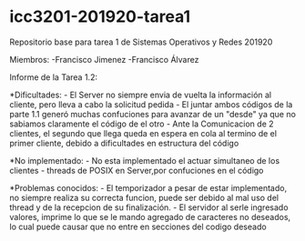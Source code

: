 # icc3201-201920-tarea1
Repositorio base para tarea 1 de Sistemas Operativos y Redes 201920

Miembros:
-Francisco Jimenez
-Francisco Álvarez

Informe de la Tarea 1.2:
	
*Dificultades:
	- El Server no siempre envia de vuelta la información al cliente, pero lleva a cabo la solicitud pedida
	- El juntar ambos códigos de la parte 1.1 generó muchas confuciones para avanzar de un "desde" ya que no sabiamos claramente el código de el otro
	- Ante la Comunicacion de 2 clientes, el segundo que llega queda en espera en cola al termino de el primer cliente, debido a dificultades en estructura del código 

*No implementado:
	- No esta implementado el actuar simultaneo de los clientes
	- threads de POSIX en Server,por confuciones en el código
	
*Problemas conocidos:
	- El temporizador a pesar de estar implementado, no siempre realiza su correcta funcion, puede ser debido al mal uso del thread y de la recepcion de su finalización.
	- El servidor al serle ingresado valores, imprime lo que se le mando agregado de caracteres no deseados, lo cual puede causar que no entre en secciones del codigo deseado
	 
